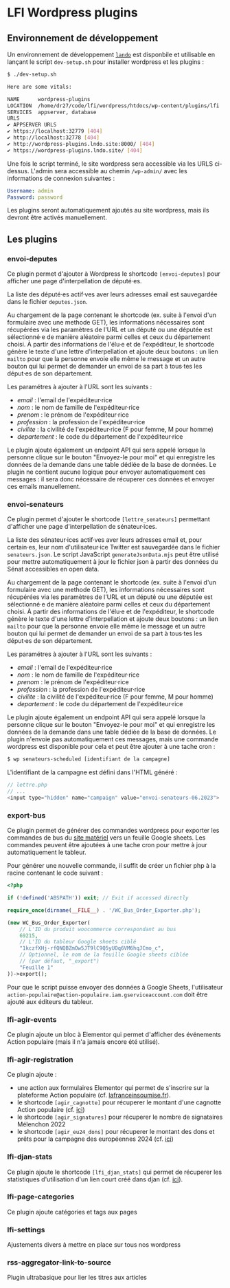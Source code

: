 # LFI Wordpress plugins

## Environnement de développement

Un environnement de développement [`lando`](https://docs.lando.dev/install/linux.html) est disponbile et utilisable en lançant le script `dev-setup.sh` pour installer wordpress et les plugins :

```sh
$ ./dev-setup.sh

Here are some vitals:

NAME      wordpress-plugins
LOCATION  /home/dr27/code/lfi/wordpress/htdocs/wp-content/plugins/lfi
SERVICES  appserver, database
URLS
✔ APPSERVER URLS
✔ https://localhost:32779 [404]
✔ http://localhost:32778 [404]
✔ http://wordpress-plugins.lndo.site:8000/ [404]
✔ https://wordpress-plugins.lndo.site/ [404]
```

Une fois le script terminé, le site wordpress sera accessible via les URLS ci-dessus. L'admin sera accessible au chemin `/wp-admin/` avec les informations de connexion suivantes :

```yml
Username: admin
Password: password
```

Les plugins seront automatiquement ajoutés au site wordpress, mais ils devront être activés manuellement.

## Les plugins

### envoi-deputes

Ce plugin permet d'ajouter à Wordpress le shortcode `[envoi-deputes]` pour afficher une page d'interpellation de député·es.

La liste des député·es actif·ves aver leurs adresses email est sauvegardée dans le fichier `deputes.json`.

Au chargement de la page contenant le shortcode (ex. suite à l'envoi d'un formulaire avec une methode GET), les informations nécessaires sont récupérées via les paramètres de l'URL et un député ou une députée est sélectionné·e de manière aléatoire parmi celles et ceux du département choisi. À partir des informations de l'élu·e et de l'expéditeur, le shortcode génère le texte d'une lettre d'interpellation et ajoute deux boutons : un lien `mailto` pour que la personne envoie elle même le message et un autre bouton qui lui permet de demander un envoi de sa part à tous·tes les déput·es de son département.

Les paramétres à ajouter à l'URL sont les suivants :
- *email* : l'email de l'expéditeur·rice
- *nom* : le nom de famille de l'expéditeur·rice
- *prenom* : le prénom de l'expéditeur·rice
- *profession* : la profession de l'expéditeur·rice
- *civilite* : la civilité de l'expéditeur·rice (F pour femme, M pour homme)
- *departement* : le code du département de l'expéditeur·rice

Le plugin ajoute également un endpoint API qui sera appelé lorsque la personne clique sur le bouton "Envoyez-le pour moi" et qui enregistre les données de la demande dans une table dédiée de la base de données. Le plugin ne contient aucune logique pour envoyer automatiquement ces messages : il sera donc nécessaire de récuperer ces données et envoyer ces emails manuellement.


### envoi-senateurs

Ce plugin permet d'ajouter le shortcode `[lettre_senateurs]` permettant d'afficher une page d'interpellation de sénateur·ices.

La liste des sénateur·ices actif·ves aver leurs adresses email et, pour certain·es, leur nom d'utilisateur·ice Twitter est sauvegardée dans le fichier `senateurs.json`. Le script JavaScript `generateJsonData.mjs` peut être utilisé pour mettre
automatiquement à jour le fichier json à partir des données du Sénat accessibles en open data.

Au chargement de la page contenant le shortcode (ex. suite à l'envoi d'un formulaire avec une methode GET), les informations nécessaires sont récupérées via les paramètres de l'URL et un député ou une députée est sélectionné·e de manière aléatoire parmi celles et ceux du département choisi. À partir des informations de l'élu·e et de l'expéditeur, le shortcode génère le texte d'une lettre d'interpellation et ajoute deux boutons : un lien `mailto` pour que la personne envoie elle même le message et un autre bouton qui lui permet de demander un envoi de sa part à tous·tes les déput·es de son département.

Les paramétres à ajouter à l'URL sont les suivants :
- *email* : l'email de l'expéditeur·rice
- *nom* : le nom de famille de l'expéditeur·rice
- *prenom* : le prénom de l'expéditeur·rice
- *profession* : la profession de l'expéditeur·rice
- *civilite* : la civilité de l'expéditeur·rice (F pour femme, M pour homme)
- *departement* : le code du département de l'expéditeur·rice

Le plugin ajoute également un endpoint API qui sera appelé lorsque la personne clique sur le bouton "Envoyez-le pour moi" et qui enregistre les données de la demande dans une table dédiée de la base de données. Le plugin n'envoie pas automatiquement ces messages, mais une commande wordpress est disponible pour cela et peut être ajouter à une tache cron :

```sh
$ wp senateurs-scheduled [identifiant de la campagne]
```
L'identifiant de la campagne est défini dans l'HTML généré :
```php
// lettre.php
// ...
<input type="hidden" name="campaign" value="envoi-senateurs-06.2023">
```


### export-bus

Ce plugin permet de générer des commandes wordpress pour exporter les commandes de bus du [site matériel](https://materiel.actionpopulaire.fr) vers un feuille Google sheets. Les commandes peuvent être ajoutées à une tache cron pour mettre à jour automatiquement le tableur.

Pour générer une nouvelle commande, il suffit de créer un fichier php à la racine contenant le code suivant :

```php
<?php

if (!defined('ABSPATH')) exit; // Exit if accessed directly

require_once(dirname(__FILE__) . '/WC_Bus_Order_Exporter.php');

(new WC_Bus_Order_Exporter(
    // L'ID du produit woocommerce correspondant au bus
    69215,
    // L'ID du tableur Google sheets ciblé
    "1kczfXHj-rfQNQBZmOw5JT9lC9Q5yUOq6VM6hqJCmo_c",
    // Optionnel, le nom de la feuille Google sheets ciblée
    // (par défaut, "_export")
    "Feuille 1"
))->export();

```

Pour que le script puisse envoyer des données à Google Sheets, l'utilisateur `action-populaire@action-populaire.iam.gserviceaccount.com` doit être ajouté aux éditeurs du tableur.


### lfi-agir-events

Ce plugin ajoute un bloc à Elementor qui permet d'afficher des événements Action populaire (mais il n'a jamais encore été utilisé).


### lfi-agir-registration

Ce plugin ajoute :
- une action aux formulaires Elementor qui permet de s'inscrire sur la plateforme Action populaire (cf. [lafranceinsoumise.fr](https://lafranceinsoumise.fr)).
- le shortcode `[agir_cagnotte]` pour récuperer le montant d'une cagnotte Action populaire (cf. [ici](https://lafranceinsoumise.fr/un-local-dans-chaque-departement/))
- le shortcode `[agir_signatures]` pour récuperer le nombre de signataires Mélenchon 2022
- le shortcode `[agir_eu24_dons]` pour récuperer le montant des dons et prêts pour la campagne des européennes 2024 (cf. [ici](https://lafranceinsoumise.fr/europeennes-2024/))


### lfi-djan-stats

Ce plugin ajoute le shortcode `[lfi_djan_stats]` qui permet de récuperer les statistiques d'utilisation d'un lien court créé dans djan (cf. [ici](https://onvoteinsoumis.fr/verifier-votre-situation-electorale/)).


### lfi-page-categories

Ce plugin ajoute catégories et tags aux pages


### lfi-settings

Ajustements divers à mettre en place sur tous nos wordpress


### rss-aggregator-link-to-source

Plugin ultrabasique pour lier les titres aux articles